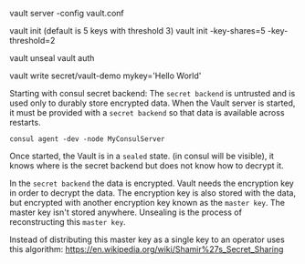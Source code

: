 vault server -config vault.conf

vault init (default is 5 keys with threshold 3)
vault init -key-shares=5 -key-threshold=2

vault unseal
vault auth

vault write secret/vault-demo mykey='Hello World'


Starting with consul secret backend:
The `secret backend` is untrusted and is used only to durably store encrypted data.
When the Vault server is started, it must be provided with a `secret backend` so that data is available across restarts.

```
consul agent -dev -node MyConsulServer
```

Once started, the Vault is in a `sealed` state. (in consul will be visible), it knows where is the secret backend but does not know how to decrypt it.


In the `secret backend` the data is encrypted. Vault needs the encryption key in order to decrypt the data.
The encryption key is also stored with the data, but encrypted with another encryption key known as the `master key`. The master key isn't stored anywhere.
Unsealing is the process of reconstructing this `master key`.

Instead of distributing this master key as a single key to an operator uses this algorithm:
https://en.wikipedia.org/wiki/Shamir%27s_Secret_Sharing
